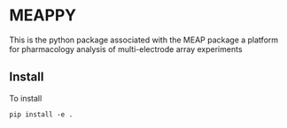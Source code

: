 

# MEAPPY
This is the python package associated with the MEAP package
a platform for pharmacology analysis of multi-electrode array experiments


## Install
 
To install 

    pip install -e .

